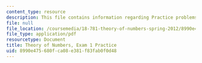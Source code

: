 ```yaml
---
content_type: resource
description: This file contains information regarding Practice problems for Midterm1.
file: null
file_location: /coursemedia/18-781-theory-of-numbers-spring-2012/8990e475680fca08e381f83fab0f0d48_MIT18_781S12_practiceExam1.pdf
file_type: application/pdf
resourcetype: Document
title: Theory of Numbers, Exam 1 Practice
uid: 8990e475-680f-ca08-e381-f83fab0f0d48
---
```

